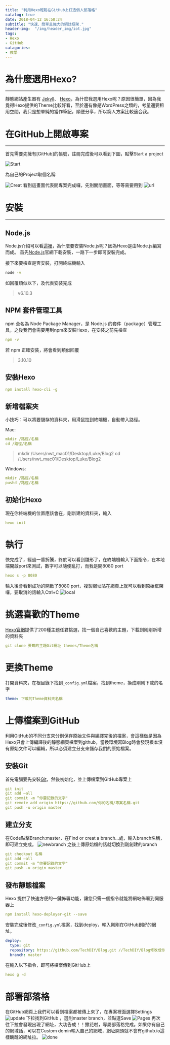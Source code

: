 ```yaml
---
title: "利用Hexo輕鬆在GitHub上打造個人部落格"
catalog: true
date: 2018-04-12 16:50:24
subtitle: "快速、簡單且強大的網誌框架."
header-img:  "/img/header_img/iot.jpg"
tags:
- Hexo
- GitHub
catagories:
- 教學
---
```



# 為什麼選用Hexo?
---
靜態網站產生器有 [Jekyll](https://jekyllrb.com/)、 [Hexo](https://hexo.io/zh-tw/index.html)，為什麼我選用Hexo呢？原因很簡單，因為我覺得Hexo提供的Theme比較好看，至於還有像是WordPress之類的，考量還要租用空間，我只是想單純的當作筆記，順便分享，所以窮人方案比較適合我。

# 在GitHub上開啟專案
---
首先需要先擁有[GitHub]的帳號，註冊完成後可以看到下圖，點擊Start a project

![Start](https://techdiy.github.io/Hexo-Blog/img/HexoBlog/startproject.png)


為自己的Project取個名稱

![Creat](https://techdiy.github.io/Hexo-Blog/img/HexoBlog/creatblog.png)
看到這畫面代表開專案完成囉，先別關閉畫面，等等需要用到
![url](https://techdiy.github.io/Hexo-Blog/img/HexoBlog/url.png)

# 安裝
---
## Node.js
Node.js介紹可以看[這裡](https://zh.wikipedia.org/wiki/Node.js)，為什麼要安裝Node.js呢？因為Hexo是由Node.js編寫而成。
首先[Node.js](https://nodejs.org/en/)官網下載安裝，一路下一步即可安裝完成。

接下來要檢查是否安裝，打開終端機輸入
```bash
node -v
```
如回覆類似以下，及代表安裝完成
>v6.10.3

## NPM 套件管理工具
npm 全名為 Node Package Manager，是 Node.js 的套件（package）管理工具，之後我們會需要用到npm來安裝Hexo，在安裝之前先檢查
```yml
npm -v
```
若 npm 正確安裝，將會看到類似回覆
>3.10.10

## 安裝Hexo
```yml
npm install hexo-cli -g
```

## 新增檔案夾
小技巧：可以將要儲存的資料夾，用滑鼠拉到終端機，自動帶入路徑。

Mac:
```yml
mkdir /路徑/名稱
cd /路徑/名稱
```
>mkdir /Users/nwt_mac01/Desktop/Luke/Blog2
>cd /Users/nwt_mac01/Desktop/Luke/Blog2

Windows:
```yml
mkdir /路徑/名稱
pushd /路徑/名稱
```

## 初始化Hexo
現在你終端機的位置應該會在，剛新建的資料夾，輸入
```yml
hexo init
```

# 執行
快完成了，經過一番折騰，終於可以看到雛形了，在終端機輸入下面指令，在本地端開啟port來測試，數字可以隨便亂打，而我是開8080 port
```yml
hexo s -p 8080
```
輸入後會看到成功的開啟了8080 port，複製網址貼在網頁上就可以看到原始框架囉，要取消的話輸入Ctrl+C
![local](https://techdiy.github.io/Hexo-Blog/img/HexoBlog/local.png)
# 挑選喜歡的Theme
[Hexo官網](https://hexo.io/themes/)提供了200種主題任君挑選，找一個自己喜歡的主題，下載到剛剛新增的資料夾
```yml
git clone 要載的主題Git網址 themes/Theme名稱 
```
# 更換Theme
打開資料夾，在根目錄下找到`_config.yml`檔案，找到theme，換成剛剛下載的名字
```yml
theme: 下載的Theme資料夾名稱  
```
# 上傳檔案到GitHub
利用GitHub的不同分支來分别保存原始文件與編譯完後的檔案，會這樣做是因為Hexo只會上傳編譯後的靜態網頁檔案到github，當換環境寫Blog時會發現根本沒有原始文件可以編輯，所以必須建立分支來儲存我們的原始檔案。
## 安裝Git
首先電腦要先安裝[Git](https://git-scm.com/book/zh-tw/v2/%E9%96%8B%E5%A7%8B-Git-%E5%AE%89%E8%A3%9D%E6%95%99%E5%AD%B8)，然後初始化，並上傳檔案到GitHub專案上
```yml
git init
git add —all 
git commit -m “你要記錄的文字"
git remote add origin https://github.com/你的名稱/專案名稱.git 
git push -u origin master 
```
## 建立分支
在Code點擊Branch:master，在Find or creat a branch...處，輸入branch名稱，即可建立完成。
![newbranch](https://techdiy.github.io/Hexo-Blog/img/HexoBlog/newbranch.png)
之後上傳原始檔的話就切換到剛創建的branch
```yml
git checkout 名稱
git add —all 
git commit -m “你要記錄的文字" 
git push -u origin master 
```
## 發布靜態檔案
Hexo 提供了快速方便的一鍵佈署功能，讓您只需一個指令就能將網站佈署到伺服器上 
```yml
npm install hexo-deployer-git --save
```
安裝完成後修改`_config.yml`檔案，找到deploy，輸入剛剛在GitHub創好的網址。
```yml
deploy:
  type: git
  repository: https://github.com/TechDIY/Blog.git //TechDIY/Blog修改成你的
  branch: master
```
在輸入以下指令，即可將檔案傳到GitHub上
```yml
hexo g -d
```


# 部署部落格
在GitHub網頁上我們可以看到檔案都被傳上來了，在專案裡面選擇Settings
![update](https://techdiy.github.io/Hexo-Blog/img/HexoBlog/update.png)
下拉找到GitHub ，選則master branch，並點選Save
![Pages](https://techdiy.github.io/Hexo-Blog/img/HexoBlog/Pages.png)
再次往下拉會發現出現了網址，大功告成！！撒花啦，專屬部落格完成。如果你有自己的網域話，可以在Custom domin輸入自己的網域，網址開頭就不會有github.io這樣醜醜的網址拉。
![done](https://techdiy.github.io/Hexo-Blog/img/HexoBlog/done.png)

